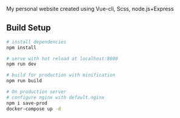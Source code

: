 My personal website created using Vue-cli, Scss, node.js+Express

## Build Setup

``` bash
# install dependencies
npm install

# serve with hot reload at localhost:8080
npm run dev

# build for production with minification
npm run build

# On production server 
# configure nginx with default.nginx 
npm i save-prod
docker-compose up -d
```
